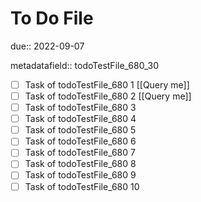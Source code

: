 # To Do File

due:: 2022-09-07

metadatafield:: todoTestFile_680_30

- [ ] Task of todoTestFile_680 1 [[Query me]]
- [ ] Task of todoTestFile_680 2 [[Query me]]
- [ ] Task of todoTestFile_680 3
- [ ] Task of todoTestFile_680 4
- [ ] Task of todoTestFile_680 5
- [ ] Task of todoTestFile_680 6
- [ ] Task of todoTestFile_680 7
- [ ] Task of todoTestFile_680 8
- [ ] Task of todoTestFile_680 9
- [ ] Task of todoTestFile_680 10